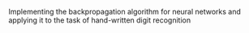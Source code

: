 Implementing the backpropagation algorithm for neural networks and applying it to the task of hand-written digit recognition
